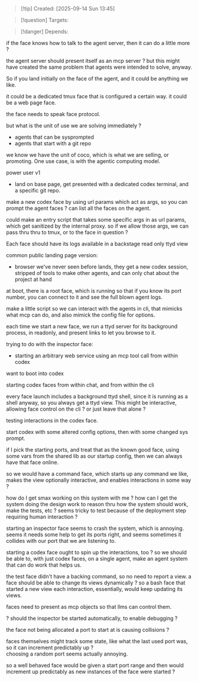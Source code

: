 
>[!tip] Created: [2025-09-14 Sun 13:45]

>[!question] Targets: 

>[!danger] Depends: 

if the face knows how to talk to the agent server, then it can do a little more ?

the agent server should present itself as an mcp server ?  but this might have created the same problem that agents were intended to solve, anyway.

So if you land initially on the face of the agent, and it could be anything we like.

it could be a dedicated tmux face that is configured a certain way.   it could be a web page face.

the face needs to speak face protocol.

but what is the unit of use we are solving immediately ?
- agents that can be sysprompted
- agents that start with a git repo

we know we have the unit of coco, which is what we are selling, or promoting.  One use case, is with the agentic computing model.


power user v1
- land on base page, get presented with a dedicated codex terminal, and a specific git repo.

make a new codex face by using url params which act as args, so you can prompt the agent faces ?
can list all the faces on the agent.

could make an entry script that takes some specific args in as url params, which get sanitized by the internal proxy.
so if we allow those args, we can pass thru thru to tmux, or to the face in question ?

Each face should have its logs available in a backstage read only ttyd view

common public landing page version:
- browser we've never seen before lands, they get a new codex session, stripped of tools to make other agents, and can only chat about the project at hand


at boot, there is a root face, which is running so that if you know its port number, you can connect to it and see the full blown agent logs.

make a little script so we can interact with the agents in cli, that mimicks what mcp can do, and also mimick the config file for options.

each time we start a new face, we run a ttyd server for its background process, in readonly, and present links to let you browse to it.

trying to do with the inspector face:
- starting an arbitrary web service using an mcp tool call from within codex

want to boot into codex

starting codex faces from within chat, and from within the cli

every face launch includes a background ttyd shell, since it is running as a shell anyway, so you always get a ttyd view.  This might be interactive, allowing face control on the cli ? or just leave that alone ?

testing interactions in the codex face.

start codex with some altered config options, then with some changed sys prompt.

if I pick the starting ports, and treat that as the known good face, using some vars from the shared lib as our startup config, then we can always have that face online.

so we would have a command face, which starts up any command we like, makes the view optionally interactive, and enables interactions in some way ?

how do I get smax working on this system with me ?
how can I get the system doing the design work to reason thru how the system should work, make the tests, etc ?
seems tricky to test because of the deployment step requiring human interaction ?

starting an inspector face seems to crash the system, which is annoying.
seems it needs some help to get its ports right, and seems sometimes it collides with our port that we are listening to.

starting a codex face ought to spin up the interactions, too ?
so we should be able to, with just codex faces, on a single agent, make an agent system that can do work that helps us.

the test face didn't have a backing command, so no need to report a view.
a face should be able to change its views dynamically ?
so a bash face that started a new view each interaction, essentially, would keep updating its views.

faces need to present as mcp objects so that llms can control them.

? should the inspector be started automatically, to enable debugging ?

the face not being allocated a port to start at is causing collisions ?

faces themselves might track some state, like what the last used port was, so it can increment predictably up ?  
choosing a random port seems actually annoying.

so a well behaved face would be given a start port range and then would increment up predictably as new instances of the face were started ?

